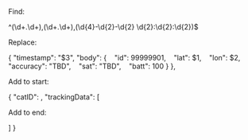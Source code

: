 Find:

^(\d+\.\d+),(\d+\.\d+),(\d{4}-\d{2}-\d{2} \d{2}:\d{2}:\d{2})$

Replace:

{
  "timestamp": "$3",
  "body": {
    "id": 99999901,
    "lat": $1,
    "lon": $2,
    "accuracy": "TBD",
    "sat": "TBD",
    "batt": 100
  }
},

Add to start:

{
  "catID": ,
  "trackingData": [

Add to end:

  ]
}